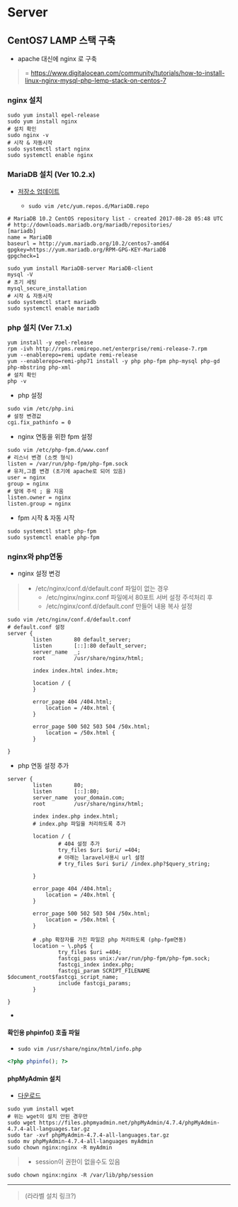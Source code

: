 # Server

## CentOS7 LAMP 스택 구축

- apache 대신에 nginx 로 구축

> = https://www.digitalocean.com/community/tutorials/how-to-install-linux-nginx-mysql-php-lemp-stack-on-centos-7

### nginx 설치

```shell
sudo yum install epel-release
sudo yum install nginx
# 설치 확인
sudo nginx -v
# 시작 & 자동시작
sudo systemctl start nginx
sudo systemctl enable nginx
```

### MariaDB 설치 (Ver 10.2.x)
- [저장소 업데이트](https://downloads.mariadb.org/mariadb/repositories/#mirror=kaist&distro=CentOS&distro_release=centos7-amd64--centos7&version=10.2)

  - `sudo vim /etc/yum.repos.d/MariaDB.repo`

```shell
# MariaDB 10.2 CentOS repository list - created 2017-08-28 05:48 UTC
# http://downloads.mariadb.org/mariadb/repositories/
[mariadb]
name = MariaDB
baseurl = http://yum.mariadb.org/10.2/centos7-amd64
gpgkey=https://yum.mariadb.org/RPM-GPG-KEY-MariaDB
gpgcheck=1
```

```shell
sudo yum install MariaDB-server MariaDB-client
mysql -V
# 초기 세팅
mysql_secure_installation
# 시작 & 자동시작
sudo systemctl start mariadb
sudo systemctl enable mariadb
```

### php 설치 (Ver 7.1.x)

```shell
yum install -y epel-release
rpm -ivh http://rpms.remirepo.net/enterprise/remi-release-7.rpm
yum --enablerepo=remi update remi-release
yum --enablerepo=remi-php71 install -y php php-fpm php-mysql php-gd php-mbstring php-xml
# 설치 확인
php -v
```

- php 설정

```shell
sudo vim /etc/php.ini
# 설정 변경값
cgi.fix_pathinfo = 0
```

- nginx 연동을 위한 fpm 설정

```shell
sudo vim /etc/php-fpm.d/www.conf
# 리스너 변경 (소켓 형식)
listen = /var/run/php-fpm/php-fpm.sock
# 유저,그룹 변경 (초기에 apache로 되어 있음)
user = nginx
group = nginx
# 앞에 주석 ; 을 지움
listen.owner = nginx
listen.group = nginx
```

- fpm 시작 & 자동 시작

```shell
sudo systemctl start php-fpm
sudo systemctl enable php-fpm
```

### nginx와 php연동

- nginx 설정 변겅
> - /etc/nginx/conf.d/default.conf 파일이 없는 경우
>   - /etc/nginx/nginx.conf 파일에서 80포트 서버 설정 주석처리 후
>   - /etc/nginx/conf.d/default.conf 만들어 내용 복사 설정

```shell
sudo vim /etc/nginx/conf.d/default.conf
# default.conf 설정
server {
        listen       80 default_server;
        listen       [::]:80 default_server;
        server_name  _;
        root         /usr/share/nginx/html;

        index index.html index.htm;

        location / {
        }

        error_page 404 /404.html;
            location = /40x.html {
        }

        error_page 500 502 503 504 /50x.html;
            location = /50x.html {
        }

}
```

- php 연동 설정 추가

```shell
server {
        listen       80;
        listen       [::]:80;
        server_name  your_domain.com;
        root         /usr/share/nginx/html;

        index index.php index.html;
        # index.php 파일을 처리하도록 추가

        location / {
                # 404 설정 추가
                try_files $uri $uri/ =404;
                # 아래는 laravel사용시 url 설정
                # try_files $uri $uri/ /index.php?$query_string;

        }

        error_page 404 /404.html;
            location = /40x.html {
        }

        error_page 500 502 503 504 /50x.html;
            location = /50x.html {
        }

        # .php 확장자를 가진 파일은 php 처리하도록 (php-fpm연동)
        location ~ \.php$ {
                try_files $uri =404;
                fastcgi_pass unix:/var/run/php-fpm/php-fpm.sock;
                fastcgi_index index.php;
                fastcgi_param SCRIPT_FILENAME $document_root$fastcgi_script_name;
                include fastcgi_params;
        }

}
```

-


#### 확인용 phpinfo() 호출 파일

- `sudo vim /usr/share/nginx/html/info.php`

```php
<?php phpinfo(); ?>
```

#### phpMyAdmin 설치
- [다운로드](https://www.phpmyadmin.net/downloads/)

```shell
sudo yum install wget
# 위는 wget이 설치 안된 경우만
sudo wget https://files.phpmyadmin.net/phpMyAdmin/4.7.4/phpMyAdmin-4.7.4-all-languages.tar.gz
sudo tar -xvf phpMyAdmin-4.7.4-all-languages.tar.gz
sudo mv phpMyAdmin-4.7.4-all-languages myAdmin
sudo chown nginx:nginx -R myAdmin
```

> - session이 권한이 없을수도 있음

```shell
sudo chown nginx:nginx -R /var/lib/php/session
```

---
> (라라벨 설치 링크?)
